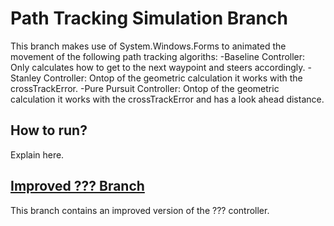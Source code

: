 # Path Tracking Simulation Branch
This branch makes use of System.Windows.Forms to animated the movement of the following path tracking algoriths:
-Baseline Controller: Only calculates how to get to the next waypoint and steers accordingly.
-Stanley Controller: Ontop of the geometric calculation it works with the crossTrackError.
-Pure Pursuit Controller: Ontop of the geometric calculation it works with the crossTrackError and has a look ahead distance.

## How to run?
Explain here.

## [Improved ??? Branch]()
This branch contains an improved version of the ??? controller.
